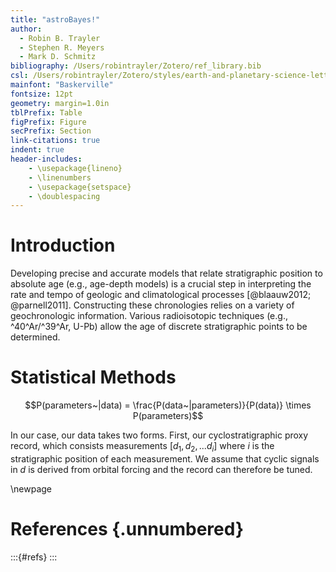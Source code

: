 ```yaml
---
title: "astroBayes!"
author:
  - Robin B. Trayler
  - Stephen R. Meyers
  - Mark D. Schmitz
bibliography: /Users/robintrayler/Zotero/ref_library.bib
csl: /Users/robintrayler/Zotero/styles/earth-and-planetary-science-letters.csl
mainfont: "Baskerville"
fontsize: 12pt
geometry: margin=1.0in
tblPrefix: Table
figPrefix: Figure
secPrefix: Section
link-citations: true
indent: true
header-includes:
    - \usepackage{lineno}
    - \linenumbers
    - \usepackage{setspace}
    - \doublespacing
---
```


<!-- pandoc -s -o manuscript.pdf --pdf-engine=xelatex --filter pandoc-crossref --citeproc --number-sections manuscript.md --> 

# Introduction
Developing precise and accurate models that relate stratigraphic position to absolute age (e.g., age-depth models) is a crucial step in interpreting the rate and tempo of geologic and climatological processes [@blaauw2012; @parnell2011]. Constructing these chronologies relies on a variety of geochronologic information. Various radioisotopic techniques (e.g., ^40^Ar/^39^Ar, U-Pb) allow the age of discrete stratigraphic points to be determined. 


# Statistical Methods 

$$P(parameters~|data) = \frac{P(data~|parameters)}{P(data)} \times P(parameters)$$


In our case, our data takes two forms. First, our cyclostratigraphic proxy record, which consists measurements $[d_1, d_2, ... d_i]$ where $i$ is the stratigraphic position of each measurement. We assume that cyclic signals in $d$ is derived from orbital forcing and the record can therefore be tuned. 

\newpage

# References {.unnumbered}
:::{#refs}
:::


